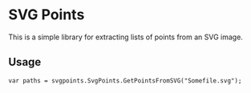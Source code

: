 ﻿# SVG Points

This is a simple library for extracting lists of points from an SVG image.


## Usage
`
var paths = svgpoints.SvgPoints.GetPointsFromSVG("Somefile.svg");
`